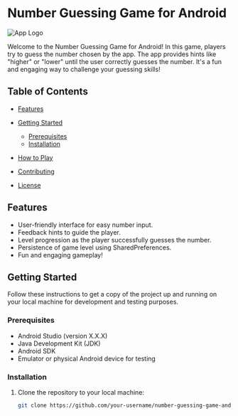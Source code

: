 # Number Guessing Game for Android

![App Logo](app_logo.png)

Welcome to the Number Guessing Game for Android! In this game, players try to guess the number chosen by the app. The app provides hints like "higher" or "lower" until the user correctly guesses the number. It's a fun and engaging way to challenge your guessing skills!

## Table of Contents

- [Features](#features)

- [Getting Started](#getting-started)
  - [Prerequisites](#prerequisites)
  - [Installation](#installation)
- [How to Play](#how-to-play)
- [Contributing](#contributing)
- [License](#license)

## Features

- User-friendly interface for easy number input.
- Feedback hints to guide the player.
- Level progression as the player successfully guesses the number.
- Persistence of game level using SharedPreferences.
- Fun and engaging gameplay!



## Getting Started

Follow these instructions to get a copy of the project up and running on your local machine for development and testing purposes.

### Prerequisites

- Android Studio (version X.X.X)
- Java Development Kit (JDK)
- Android SDK
- Emulator or physical Android device for testing

### Installation

1. Clone the repository to your local machine:

   ```bash
   git clone https://github.com/your-username/number-guessing-game-android.git
